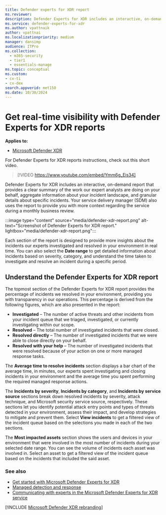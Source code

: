 ```yaml
---
title: Defender experts for XDR report 
ms.reviewer:
description: Defender Experts for XDR includes an interactive, on-demand report that provides a clear summary of our expert analysts.
ms.service: defender-experts-for-xdr
ms.author: vpattnaik
author: vpattnai
ms.localizationpriority: medium
manager: dansimp
audience: ITPro
ms.collection:
  - m365-security
  - tier1
  - essentials-manage
ms.topic: conceptual
ms.custom: 
- cx-ti
- cx-dex
search.appverid: met150
ms.date: 10/30/2024
---
```


# Get real-time visibility with Defender Experts for XDR reports

**Applies to:**

- [Microsoft Defender XDR](microsoft-365-defender.md)

For Defender Experts for XDR reports instructions, check out this short video.

> [!VIDEO https://www.youtube.com/embed/Ymm6g_Eis34]

Defender Experts for XDR includes an interactive, on-demand report that provides a clear summary of the work our expert analysts are doing on your behalf, aggregate information about your incident landscape, and granular details about specific incidents. Your service delivery manager (SDM) also uses the report to provide you with more context regarding the service during a monthly business review.

:::image type="content" source="media/defender-xdr-report.png" alt-text="Screenshot of Defender Experts for XDR report." lightbox="media/defender-xdr-report.png":::

Each section of the report is designed to provide more insights about the incidents our experts investigated and resolved in your environment in real time. You can also select the **Date range** to get detailed information about incidents based on severity, category, and understand the time taken to investigate and resolve an incident during a specific period.

## Understand the Defender Experts for XDR report

The topmost section of the Defender Experts for XDR report provides the percentage of incidents we resolved in your environment, providing you with transparency in our operations. This percentage is derived from the following figures, which are also presented in the report:

- **Investigated** – The number of active threats and other incidents from your incident queue that we triaged, investigated, or currently investigating within our scope.
- **Resolved** – The total number of investigated incidents that were closed.
- **Resolved directly** – The number of investigated incidents that we were able to close directly on your behalf.
- **Resolved with your help** – The number of investigated incidents that were resolved because of your action on one or more managed response tasks.

The **Average time to resolve incidents** section displays a bar chart of the average time, in minutes, our experts spent investigating and closing incidents in your environment and the average time you spent performing the required managed response actions.

The **Incidents by severity**, **Incidents by category**, and **Incidents by service source** sections break down resolved incidents by severity, attack technique, and Microsoft security service source, respectively. These sections let you identify potential attack entry points and types of threats detected in your environment, assess their impact, and develop strategies to mitigate and prevent them. Select **View incidents** to get a filtered view of the incident queue based on the selections you made in each of the two sections.

The **Most impacted assets** section shows the users and devices in your environment that were involved in the most number of incidents during your selected date range. You can see the volume of incidents each asset was involved in. Select an asset to get a filtered view of the incident queue based on the incidents that included the said asset.

### See also

- [Get started with Microsoft Defender Experts for XDR](get-started-xdr.md)
- [Managed detection and response](managed-detection-and-response-xdr.md)
- [Communicating with experts in the Microsoft Defender Experts for XDR service](communicate-defender-experts-xdr.md)

[!INCLUDE [Microsoft Defender XDR rebranding](../includes/defender-m3d-techcommunity.md)]
